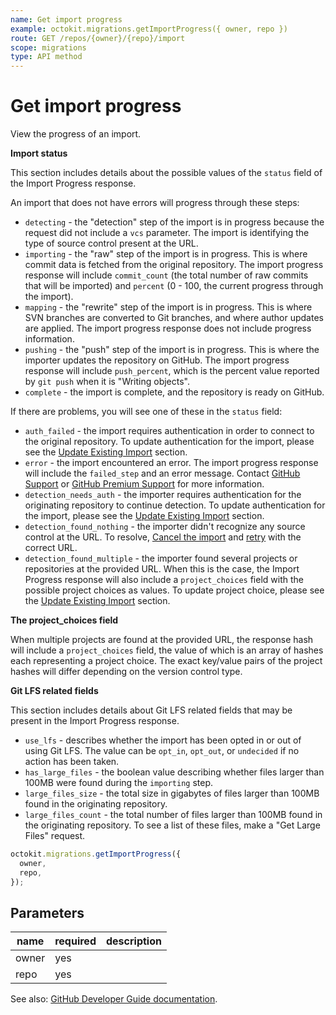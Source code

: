 ```yaml
---
name: Get import progress
example: octokit.migrations.getImportProgress({ owner, repo })
route: GET /repos/{owner}/{repo}/import
scope: migrations
type: API method
---
```


# Get import progress

View the progress of an import.

**Import status**

This section includes details about the possible values of the `status` field of the Import Progress response.

An import that does not have errors will progress through these steps:

- `detecting` - the "detection" step of the import is in progress because the request did not include a `vcs` parameter. The import is identifying the type of source control present at the URL.
- `importing` - the "raw" step of the import is in progress. This is where commit data is fetched from the original repository. The import progress response will include `commit_count` (the total number of raw commits that will be imported) and `percent` (0 - 100, the current progress through the import).
- `mapping` - the "rewrite" step of the import is in progress. This is where SVN branches are converted to Git branches, and where author updates are applied. The import progress response does not include progress information.
- `pushing` - the "push" step of the import is in progress. This is where the importer updates the repository on GitHub. The import progress response will include `push_percent`, which is the percent value reported by `git push` when it is "Writing objects".
- `complete` - the import is complete, and the repository is ready on GitHub.

If there are problems, you will see one of these in the `status` field:

- `auth_failed` - the import requires authentication in order to connect to the original repository. To update authentication for the import, please see the [Update Existing Import](https://developer.github.com/v3/migrations/source_imports/#update-existing-import) section.
- `error` - the import encountered an error. The import progress response will include the `failed_step` and an error message. Contact [GitHub Support](https://github.com/contact) or [GitHub Premium Support](https://premium.githubsupport.com) for more information.
- `detection_needs_auth` - the importer requires authentication for the originating repository to continue detection. To update authentication for the import, please see the [Update Existing Import](https://developer.github.com/v3/migrations/source_imports/#update-existing-import) section.
- `detection_found_nothing` - the importer didn't recognize any source control at the URL. To resolve, [Cancel the import](https://developer.github.com/v3/migrations/source_imports/#cancel-an-import) and [retry](https://developer.github.com/v3/migrations/source_imports/#start-an-import) with the correct URL.
- `detection_found_multiple` - the importer found several projects or repositories at the provided URL. When this is the case, the Import Progress response will also include a `project_choices` field with the possible project choices as values. To update project choice, please see the [Update Existing Import](https://developer.github.com/v3/migrations/source_imports/#update-existing-import) section.

**The project_choices field**

When multiple projects are found at the provided URL, the response hash will include a `project_choices` field, the value of which is an array of hashes each representing a project choice. The exact key/value pairs of the project hashes will differ depending on the version control type.

**Git LFS related fields**

This section includes details about Git LFS related fields that may be present in the Import Progress response.

- `use_lfs` - describes whether the import has been opted in or out of using Git LFS. The value can be `opt_in`, `opt_out`, or `undecided` if no action has been taken.
- `has_large_files` - the boolean value describing whether files larger than 100MB were found during the `importing` step.
- `large_files_size` - the total size in gigabytes of files larger than 100MB found in the originating repository.
- `large_files_count` - the total number of files larger than 100MB found in the originating repository. To see a list of these files, make a "Get Large Files" request.

```js
octokit.migrations.getImportProgress({
  owner,
  repo,
});
```

## Parameters

<table>
  <thead>
    <tr>
      <th>name</th>
      <th>required</th>
      <th>description</th>
    </tr>
  </thead>
  <tbody>
    <tr><td>owner</td><td>yes</td><td>

</td></tr>
<tr><td>repo</td><td>yes</td><td>

</td></tr>
  </tbody>
</table>

See also: [GitHub Developer Guide documentation](https://developer.github.com/v3/migrations/source_imports/#get-import-progress).
